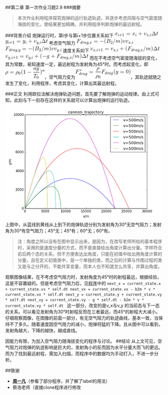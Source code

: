 
##第二章 第一次作业习题2.9
###摘要
>本次作业利用程序探究炮弹的运行轨迹轨迹，并逐步考虑风阻与空气密度随海拔的变化，使结果更加精确，并利用程序判断炮弹的最远射程。


###背景介绍
炮弹运行时，第i步与第i+1步位置关系如下
![公式1](https://raw.githubusercontent.com/PatYoung/computationalphysics_N2013301020016/master/03/%E5%85%AC%E5%BC%8F/1.gif)
![公式2](https://raw.githubusercontent.com/PatYoung/computationalphysics_N2013301020016/master/03/%E5%85%AC%E5%BC%8F/2.gif)
考虑空气阻力
![公式3](https://raw.githubusercontent.com/PatYoung/computationalphysics_N2013301020016/master/03/%E5%85%AC%E5%BC%8F/3.gif)
![公式4](https://raw.githubusercontent.com/PatYoung/computationalphysics_N2013301020016/master/03/%E5%85%AC%E5%BC%8F/4.gif)
速度关系如下
![公式5](https://raw.githubusercontent.com/PatYoung/computationalphysics_N2013301020016/master/03/%E5%85%AC%E5%BC%8F/5.gif)
![公式6](https://raw.githubusercontent.com/PatYoung/computationalphysics_N2013301020016/master/03/%E5%85%AC%E5%BC%8F/6.gif)
而在不考虑空气密度随海拔的变化，其为常数，易知速度一定，最远射程为发射角为45°时。而考虑起变化，即![公式7](https://raw.githubusercontent.com/PatYoung/computationalphysics_N2013301020016/master/03/%E5%85%AC%E5%BC%8F/7.gif)，空气阻力变为![公式8](https://raw.githubusercontent.com/PatYoung/computationalphysics_N2013301020016/master/03/%E5%85%AC%E5%BC%8F/8.gif)，其轨迹就随之发生了变化，利用程序，考虑其变化，计算出其最远射程。

###正文
利用欧拉法解决炮弹轨迹问题，首先要了解炮弹的运动规律。由上式可知，此刻与下一刻存在这样的关系就可以计算出炮弹的运行轨迹。
![程序图](https://raw.githubusercontent.com/PatYoung/computationalphysics_N2013301020016/master/03/01.png)
上图中，从蓝线到黄线从上到下的炮弹轨迹分别为发射角为30°无空气阻力；发射角为30°有空气阻力；45°无；45°有；60°无；60°有。
>注：角度之所以没有在图中显示出来，是因为，在改写老师所给的基本程序时，采用的是速度分量的方式，而不是直接给出角度计算出分量。字样符合前后两个态的关系，但不方便表达出角度，只能在初值中给出用角度计算的分量，且在定义初值类中，是一个单独的类，而之后的计算与作图过程的类又是与之分开的，不能共享变量，而本人也不知道怎么共享，并算出角度。

观察图像结果，在不考虑空气阻力时，发射角度为45°时的射程最远，根据经验，这是不容置疑的。但是考虑空气阻力后，见[程序](https://github.com/PatYoung/computationalphysics_N2013301020016/blob/master/03/02.py)中的
`next_x = current_state.x + current_state.vx * self.dt
next_vx = current_state.vx - b2m * v * current_state.vx * self.dt
next_y = current_state.y + current_state.vy * self.dt
next_vy = current_state.vy - g * self.dt - b2m * v * current_state.vy * self.dt
`
这一部分，改变的是v_x与v_y 的当前态与下一态的关系。可以看见发射角为30°时射程反而在三者最远，而45°的射程大大减小。
仔细观察图像，在图像的前面一部分，有无空气阻力的轨迹曲线，基本一致，当保持不了多久。随着速度因空气阻力的减小，炮弹将猛的下降。且从图中可以看到，发射角越大，下降的越快，越成直线。

因能力有限，为加入空气阻力随海拔变化的程序与讨论。
##结论
从上文可见，空气阻力对炮弹的轨迹影响是巨大的，发射角小的反而因为水平分量大而飞的更远。而为了找到最远射程，需加入扫描，而程序中的数据均为手动打入，不进一步分析。

##致谢
- [**周一凡**](https://github.com/fxdhi/computationalphysics_N2013301020017)（参看了部分程序，并了解了label的用法）
- 蔡浩老师（直接clone程序进行修改